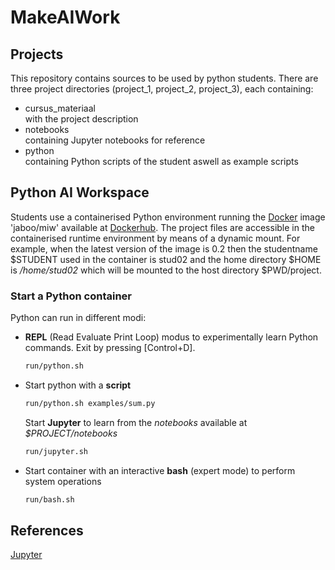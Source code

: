 # MakeAIWork

## Projects

This repository contains sources to be used by python students. There are three project directories (project_1, project_2, project_3), each containing:
<ul>
<li>cursus_materiaal</li> with the project description
<li>notebooks</li> containing Jupyter notebooks for reference
<li>python</li> containing Python scripts of the student aswell as example scripts
</ul>

## Python AI Workspace

Students use a containerised Python environment running the [Docker](https://www.docker.com/) image 'jaboo/miw' available at [Dockerhub](https://hub.docker.com/repository/docker/jaboo/miw). The project files are accessible in the containerised runtime environment by means of a dynamic mount. For example, when the latest version of the image is 0.2 then the studentname $STUDENT used in the container is stud02 and the home directory $HOME is <i>/home/stud02</i> which will be mounted to the host directory $PWD/project.
<br>

### Start a Python container
Python can run in different modi:
<ul>

<li>
<b>REPL</b> (Read Evaluate Print Loop) modus to experimentally learn Python commands. Exit by pressing [Control+D].

```bash 
run/python.sh
```
</li>

<li>
Start python with a <b>script</b>

```bash 
run/python.sh examples/sum.py
```
</li>
Start <b>Jupyter</b> to learn from the <i>notebooks</i> available at <i>$PROJECT/notebooks</i>

```bash 
run/jupyter.sh
```
<li>
Start container with an interactive <b>bash</b> (expert mode) to perform system operations

```bash
run/bash.sh
```
</li>

</ul>

## References
[Jupyter](https://jupyter.org/)
